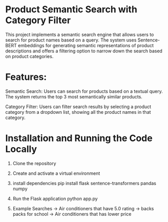 # Product Semantic Search with Category Filter

This project implements a semantic search engine that allows users to search for product names based on a query. 
The system uses Sentence-BERT embeddings for generating semantic representations of product descriptions and offers a filtering option to narrow down the search based on product categories.

# Features:
Semantic Search: Users can search for products based on a textual query. 
The system returns the top 3 most semantically similar products.

Category Filter: Users can filter search results by selecting a product category from a dropdown list,
showing all the product names in that category.

# Installation and Running the Code Locally
1. Clone the repository
2. Create and activate a virtual environment
3. install dependencies
     pip install flask sentence-transformers pandas numpy
4. Run the Flask application
     python app.py

5. Example Searches
        -> Air conditioners that have 5.0 rating
        -> backs packs for school
        -> Air conditioners that has lower price

